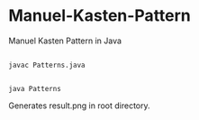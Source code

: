 # Manuel-Kasten-Pattern
Manuel Kasten Pattern in Java

<code>
javac Patterns.java

java Patterns
</code>

Generates result.png in root directory.
